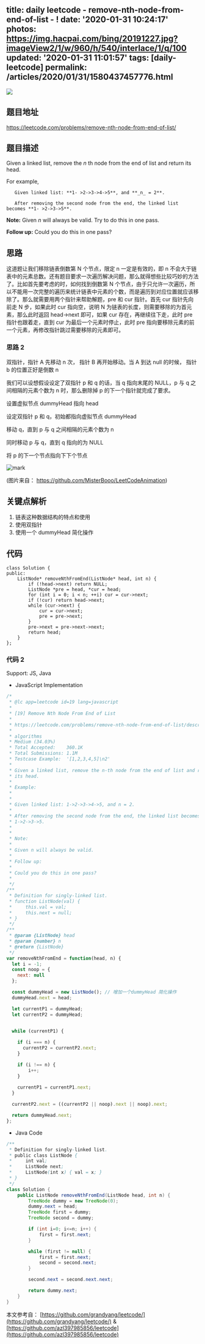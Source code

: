 title: daily leetcode - remove-nth-node-from-end-of-list - !
date: '2020-01-31 10:24:17'
photos: https://img.hacpai.com/bing/20191227.jpg?imageView2/1/w/960/h/540/interlace/1/q/100
updated: '2020-01-31 11:01:57'
tags: [daily-leetcode]
permalink: /articles/2020/01/31/1580437457776.html
---
![](https://img.hacpai.com/bing/20191227.jpg?imageView2/1/w/960/h/540/interlace/1/q/100)

## 题目地址

https://leetcode.com/problems/remove-nth-node-from-end-of-list/

## 题目描述

Given a linked list, remove the *n* th node from the end of list and return its head.

For example,

```
   Given linked list: **1- >2->3->4->5**, and **_n_ = 2**.

   After removing the second node from the end, the linked list becomes **1- >2->3->5**.

```

**Note:**
Given *n* will always be valid.
Try to do this in one pass.

**Follow up:**
Could you do this in one pass?

## 思路

这道题让我们移除链表倒数第 N 个节点，限定 n 一定是有效的，即 n 不会大于链表中的元素总数。还有题目要求一次遍历解决问题，那么就得想些比较巧妙的方法了。比如首先要考虑的时，如何找到倒数第 N 个节点，由于只允许一次遍历，所以不能用一次完整的遍历来统计链表中元素的个数，而是遍历到对应位置就应该移除了。那么就需要用两个指针来帮助解题，pre 和 cur 指针。首先 cur 指针先向前走 N 步，如果此时 cur 指向空，说明 N 为链表的长度，则需要移除的为首元素，那么此时返回 head->next 即可，如果 cur 存在，再继续往下走，此时 pre 指针也跟着走，直到 cur 为最后一个元素时停止，此时 pre 指向要移除元素的前一个元素，再修改指针跳过需要移除的元素即可。

### 思路 2

双指针，指针 A 先移动 n 次， 指针 B 再开始移动。当 A 到达 null 的时候， 指针 b 的位置正好是倒数 n

我们可以设想假设设定了双指针 p 和 q 的话，当 q 指向末尾的 NULL，p 与 q 之间相隔的元素个数为 n 时，那么删除掉 p 的下一个指针就完成了要求。

设置虚拟节点 dummyHead 指向 head

设定双指针 p 和 q，初始都指向虚拟节点 dummyHead

移动 q，直到 p 与 q 之间相隔的元素个数为 n

同时移动 p 与 q，直到 q 指向的为 NULL

将 p 的下一个节点指向下下个节点

![mark](https://img.lonuslan.com/lonuslan/20200131/wiDcUf5qhVti.gif)

(图片来自： https://github.com/MisterBooo/LeetCodeAnimation)

## 关键点解析

1. 链表这种数据结构的特点和使用
2. 使用双指针
3. 使用一个 dummyHead 简化操作

## 代码

```
class Solution {
public:
    ListNode* removeNthFromEnd(ListNode* head, int n) {
        if (!head->next) return NULL;
        ListNode *pre = head, *cur = head;
        for (int i = 0; i < n; ++i) cur = cur->next;
        if (!cur) return head->next;
        while (cur->next) {
            cur = cur->next;
            pre = pre->next;
        }
        pre->next = pre->next->next;
        return head;
    }
};
```

### 代码 2

Support: JS, Java

- JavaScript Implementation

```js
/*
 * @lc app=leetcode id=19 lang=javascript
 *
 * [19] Remove Nth Node From End of List
 *
 * https://leetcode.com/problems/remove-nth-node-from-end-of-list/description/
 *
 * algorithms
 * Medium (34.03%)
 * Total Accepted:    360.1K
 * Total Submissions: 1.1M
 * Testcase Example:  '[1,2,3,4,5]\n2'
 *
 * Given a linked list, remove the n-th node from the end of list and return
 * its head.
 * 
 * Example:
 * 
 * 
 * Given linked list: 1->2->3->4->5, and n = 2.
 * 
 * After removing the second node from the end, the linked list becomes
 * 1->2->3->5.
 * 
 * 
 * Note:
 * 
 * Given n will always be valid.
 * 
 * Follow up:
 * 
 * Could you do this in one pass?
 * 
 */
/**
 * Definition for singly-linked list.
 * function ListNode(val) {
 *     this.val = val;
 *     this.next = null;
 * }
 */
/**
 * @param {ListNode} head
 * @param {number} n
 * @return {ListNode}
 */
var removeNthFromEnd = function(head, n) {
  let i = -1;
  const noop = {
    next: null
  };

  const dummyHead = new ListNode(); // 增加一个dummyHead 简化操作
  dummyHead.next = head;

  let currentP1 = dummyHead;
  let currentP2 = dummyHead;

  
  while (currentP1) {

    if (i === n) {
      currentP2 = currentP2.next;
    }

    if (i !== n) {
        i++;
    }
    
    currentP1 = currentP1.next;
  }

  currentP2.next = ((currentP2 || noop).next || noop).next;

  return dummyHead.next;
};

```

- Java Code

```java
/**
 * Definition for singly-linked list.
 * public class ListNode {
 *     int val;
 *     ListNode next;
 *     ListNode(int x) { val = x; }
 * }
 */
class Solution {
    public ListNode removeNthFromEnd(ListNode head, int n) {
        TreeNode dummy = new TreeNode(0);
        dummy.next = head;
        TreeNode first = dummy;
        TreeNode second = dummy;

        if (int i=0; i<=n; i++) {
            first = first.next;
        }

        while (first != null) {
            first = first.next;
            second = second.next;
        }

        second.next = second.next.next;

        return dummy.next;
    }
}
```

本文参考自：
[https://github.com/grandyang/leetcode/](https://github.com/grandyang/leetcode/)  &
[https://github.com/azl397985856/leetcode](https://github.com/azl397985856/leetcode)

